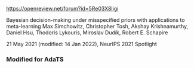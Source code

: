 https://openreview.net/forum?id=5Re03X8Iigi

Bayesian decision-making under misspecified priors with applications to meta-learning 
Max Simchowitz, Christopher Tosh, Akshay Krishnamurthy, Daniel Hsu, Thodoris Lykouris, Miroslav Dudík, Robert E. Schapire

21 May 2021 (modified: 14 Jan 2022), NeurIPS 2021 Spotlight

### Modified for AdaTS